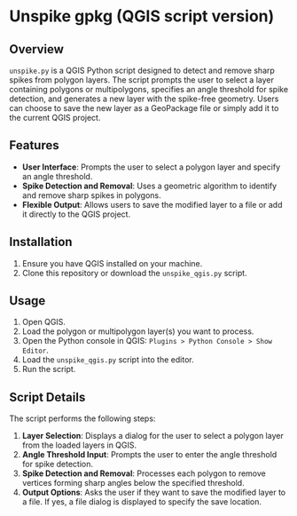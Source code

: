 # Unspike gpkg (QGIS script version)

## Overview

`unspike.py` is a QGIS Python script designed to detect and remove sharp spikes from polygon layers. The script prompts the user to select a layer containing polygons or multipolygons, specifies an angle threshold for spike detection, and generates a new layer with the spike-free geometry. Users can choose to save the new layer as a GeoPackage file or simply add it to the current QGIS project.

## Features

- **User Interface**: Prompts the user to select a polygon layer and specify an angle threshold.
- **Spike Detection and Removal**: Uses a geometric algorithm to identify and remove sharp spikes in polygons.
- **Flexible Output**: Allows users to save the modified layer to a file or add it directly to the QGIS project.

## Installation

1. Ensure you have QGIS installed on your machine.
2. Clone this repository or download the `unspike_qgis.py` script.

## Usage

1. Open QGIS.
2. Load the polygon or multipolygon layer(s) you want to process.
3. Open the Python console in QGIS: `Plugins > Python Console > Show Editor`.
4. Load the `unspike_qgis.py` script into the editor.
5. Run the script.

## Script Details

The script performs the following steps:

1. **Layer Selection**: Displays a dialog for the user to select a polygon layer from the loaded layers in QGIS.
2. **Angle Threshold Input**: Prompts the user to enter the angle threshold for spike detection.
3. **Spike Detection and Removal**: Processes each polygon to remove vertices forming sharp angles below the specified threshold.
4. **Output Options**: Asks the user if they want to save the modified layer to a file. If yes, a file dialog is displayed to specify the save location.

